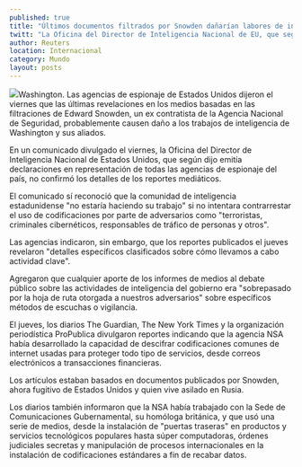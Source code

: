 ```yaml
---
published: true
title: "Últimos documentos filtrados por Snowden dañarían labores de inteligencia: EU"
twitt: "La Oficina del Director de Inteligencia Nacional de EU, que según dijo emitía declaraciones en representación de todas las agencias de espionaje del país, no confirmó detalles de los reportes mediáticos."
author: Reuters
location: Internacional
category: Mundo
layout: posts
---
```


![](http://i.imgur.com/yDuv1egm.jpg)Washington. Las agencias de espionaje de Estados Unidos dijeron el viernes que las últimas revelaciones en los medios basadas en las filtraciones de Edward Snowden, un ex contratista de la Agencia Nacional de Seguridad, probablemente causen daño a los trabajos de inteligencia de Washington y sus aliados.

En un comunicado divulgado el viernes, la Oficina del Director de Inteligencia Nacional de Estados Unidos, que según dijo emitía declaraciones en representación de todas las agencias de espionaje del país, no confirmó los detalles de los reportes mediáticos.

El comunicado sí reconoció que la comunidad de inteligencia estadunidense "no estaría haciendo su trabajo" si no intentara contrarrestar el uso de codificaciones por parte de adversarios como "terroristas, criminales cibernéticos, responsables de tráfico de personas y otros".

Las agencias indicaron, sin embargo, que los reportes publicados el jueves revelaron "detalles específicos clasificados sobre cómo llevamos a cabo actividad clave".

Agregaron que cualquier aporte de los informes de medios al debate público sobre las actividades de inteligencia del gobierno era "sobrepasado por la hoja de ruta otorgada a nuestros adversarios" sobre específicos métodos de escuchas o vigilancia.

El jueves, los diarios The Guardian, The New York Times y la organización periodística ProPublica divulgaron reportes indicando que la agencia NSA había desarrollado la capacidad de descifrar codificaciones comunes de internet usadas para proteger todo tipo de servicios, desde correos electrónicos a transacciones financieras.

Los artículos estaban basados en documentos publicados por Snowden, ahora fugitivo de Estados Unidos y quien vive asilado en Rusia.

Los diarios también informaron que la NSA había trabajado con la Sede de Comunicaciones Gubernamental, su homóloga británica, y que usó una serie de medios, desde la instalación de "puertas traseras" en productos y servicios tecnológicos populares hasta súper computadoras, órdenes judiciales secretas y manipulación de procesos internacionales en la instalación de codificaciones estándares a fin de recabar datos.
